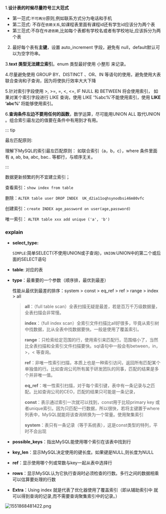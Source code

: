 1.**设计表的时候尽量符号三大范式**

- 第一范式:`不可再分`原则,例如联系方式分为电话和手机
- 第二范式: 不存在`依赖关系`,如课程表里面有课程id还有学生id应该分为两个表
- 第三范式:不存在`传递依赖`,比如每个表都有学校名或者有学校地址,应该拆分为两个表

2. 最好每个表有**主键**，设置 auto_increment 字段，避免有 null，default默认可以为空字符串。

3.**text 类型无法建立索引**。enum 类型最好使用 小整形 来记录。

4.尽量避免使用 GROUP BY、DISTINCT 、OR、IN 等语句的使用，避免使用大表联合查询和子查询，因为将使执行效率大大下降

5.针对索引字段使用 >, >=, =, <, <=, IF NULL 和 BETWEEN 将会使用索引， 如果对某个索引字段进行 LIKE 查询，使用 LIKE ‘%abc%’不能使用索引，使用 **LIKE ‘abc%’** 将能够使用索引。

6.**查询条件左边不要用任何的函数**，数学运算，尽可能用UNION ALL 取代UNION 。组合索引最左边的值要在条件中有用到才有用。

::: tip

最左匹配原则: 

理解下MySQL的索引最左匹配原则：
如联合索引（a，b，c），where 条件里面有 a, ab, ba, abc, bac.. 等都行，与顺序无关。

::: 

数据更新频繁的列不宜建立索引；

查看索引：`show index from table`

删除：`ALTER table user DROP INDEX  UK_d2ia11oqhsynodbsi46m80vfc`

创建索引：`create INDEX age_password on user(age,password)` 

唯一索引： `ALTER table xxx add unique ('a', 'b')`

### explain

- **select_type:**	 

  ​	`SIMPLE`:简单SELECT(不使用UNION或子查询)，`UNION`:UNION中的第二个或后面的SELECT语句

- **table**: 对应的表

- **type**：最重要的一个参数（顺序排，最优到最差）

  性能从最优到最差的排序：system > const > eq_ref > ref > range > index > all

  > **all**：（full table scan）全表扫描无疑是最差，若是百万千万级数据量，全表扫描会非常慢。
  >
  > **index**：（full index scan）全索引文件扫描比all好很多，毕竟从索引树中找数据，比从全表中找数据要快。一般是使用了覆盖索引。
  >
  > **range**：只检索给定范围的行，使用索引来匹配行。范围缩小了，当然比全表扫描和全索引文件扫描要快。sql语句中一般会有between，in，>，< 等查询。
  >
  > **ref**：非唯一性索引扫描，本质上也是一种索引访问，返回所有匹配某个单独值的行。比如查询公司所有属于研发团队的同事，匹配的结果是多个并非唯一值。
  >
  > **eq_ref**：唯一性索引扫描，对于每个索引键，表中有一条记录与之匹配。比如查询公司的CEO，匹配的结果只可能是一条记录，
  >
  > **const**：表示通过索引一次就可以找到，const用于比较primary key 或者unique索引。因为只匹配一行数据，所以很快，若将主键置于where列表中，MySQL就能将该查询转换为一个常量。使用聚集索引
  >
  > **system**：表只有一条记录（等于系统表），这是const类型的特列，平时不会出现

- **possible_keys**：指出MySQL能使用哪个索引在该表中找到行

- **key_len**：显示MySQL决定使用的键长度。如果键是NULL,则长度为NULL

- **ref**：显示使用哪个列或常数与key一起从表中选择行

- **rows**：显示MySQL认为它执行查询时必须检查的行数。多行之间的数据相乘可以估算要处理的行数

- **Extra**：Using index 就是代表了优化器使用了覆盖索引（即从辅助索引中
  就可以得到查询的记录,而不需要查询聚集索引中的记录。）

![1551868481422.png](https://gitee.com/linqin07/pic/raw/master/1551868481422.png)

 
